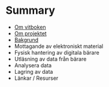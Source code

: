 # Summary

* [Om vitboken](README.md)
* [Om projektet](om_projektet.md)
* [Bakgrund](bakgrund.md)
* Mottagande av elektroniskt material
* Fysisk hantering av digitala bärare
* Utläsning av data från bärare
* Analysera data
* Lagring av data
* Länkar / Resurser

